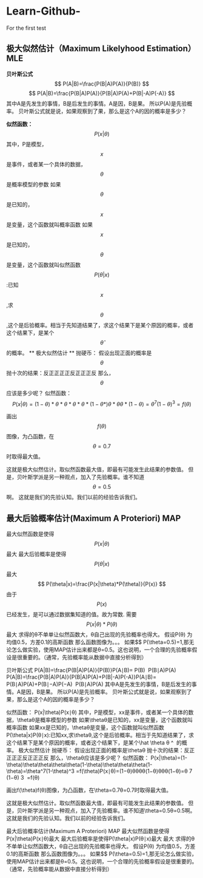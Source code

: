 # Learn-Github-
For the first test


## 极大似然估计（Maximum Likelyhood Estimation）MLE
**贝叶斯公式**
$$ P(A|B)=\frac{P(B|A)P(A)}{P(B)} $$
$$ P(A|B)=\frac{P(B|A)P(A)}{P(B|A)P(A)+P(B|-A)P(-A)} $$
其中A是先发生的事情，B是后发生的事情。A是因，B是果。
所以P(A)是先验概率。
贝叶斯公式就是说，如果观察到了果，那么是这个A的因的概率是多少？


**似然函数：**
$$ P(x|\theta) $$
其中，P是模型，$$x$$是事件，或者某一个具体的数据，$$\theta$$是概率模型的参数
如果$$\theta$$是已知的，$$x$$是变量，这个函数就叫概率函数
如果$$x$$是已知的，$$\theta$$是变量，这个函数就叫似然函数
$$P(\theta|x)$$:已知$$x$$,求$$\theta$$,这个是后验概率。相当于先知道结果了，求这个结果下是某个原因的概率，或者这个结果下，是某个$$\hat \theta $$的概率。
** 极大似然估计 **
抛硬币：
假设出现正面的概率是$$\theta$$
抛十次的结果：反正正正正反正正正反
那么，$$\theta$$应该是多少呢？
似然函数：
$$ P(x|\theta)=(1-\theta)*\theta*\theta*\theta*\theta*(1-\theta*)\theta*\theta\theta*(1-\theta)=\theta^7(1-\theta)^3 =f(\theta) $$

画出$$f(\theta)$$图像，为凸函数，在$$\theta=0.7$$时取得最大值。

这就是极大似然估计。取似然函数最大值，即最有可能发生此结果的参数值。
但是，贝叶斯学派是另一种观点，加入了先验概率。谁不知道$$\theta=0.5 $$啊。
这就是我们的先验认知。我们以前的经验告诉我们。
## 最大后验概率估计(Maximum A Proteriori) MAP

最大似然函数是使得$$ P(x|\theta)$$最大
最大后验概率是使得$$ P(\theta|x)$$最大
$$ P(\theta|x)=\frac{P(x|\theta)*P(\theta)}{P(x)} $$
由于$$P(x)$$已经发生，是可以通过数据集知道的值。故为常数.
需要$$ P(x|\theta)*P(\theta) $$最大
求得的θ不单单让似然函数大，θ自己出现的先验概率也得大。
假设P(θ) 为均值0.5，方差0.1的高斯函数
那么函数图像为。。。
如果$$ P(\theta=0.5)=1,那无论怎么做实验，使用MAP估计出来都是θ=0.5。这也说明，一个合理的先验概率假设是很重要的。（通常，先验概率能从数据中直接分析得到）

贝叶斯公式
P(A|B)=\frac{P(B|A)P(A)}{P(B)}P(A∣B)=
​P(B)
​
​P(B∣A)P(A)
​​ 
P(A|B)=\frac{P(B|A)P(A)}{P(B|A)P(A)+P(B|-A)P(-A)}P(A∣B)=
​P(B∣A)P(A)+P(B∣−A)P(−A)
​
​P(B∣A)P(A)
​​ 
其中A是先发生的事情，B是后发生的事情。A是因，B是果。
所以P(A)是先验概率。
贝叶斯公式就是说，如果观察到了果，那么是这个A的因的概率是多少？

似然函数：
P(x|\theta)P(x∣θ)
其中，P是模型，xx是事件，或者某一个具体的数据，\thetaθ是概率模型的参数
如果\thetaθ是已知的，xx是变量，这个函数就叫概率函数
如果xx是已知的，\thetaθ是变量，这个函数就叫似然函数
P(\theta|x)P(θ∣x):已知xx,求\thetaθ,这个是后验概率。相当于先知道结果了，求这个结果下是某个原因的概率，或者这个结果下，是某个\hat \theta
​θ
​^
​​ 的概率。
极大似然估计
抛硬币：
假设出现正面的概率是\thetaθ
抛十次的结果：反正正正正反正正正反
那么，\thetaθ应该是多少呢？
似然函数：
P(x|\theta)=(1-\theta)\theta\theta\theta\theta(1-\theta)\theta\theta\theta(1-\theta)=\theta^7(1-\theta)^3 =f(\theta)P(x∣θ)=(1−θ)θθθθ(1−θ)θθθ(1−θ)=θ
​7
​​ (1−θ)
​3
​​ =f(θ)

画出f(\theta)f(θ)图像，为凸函数，在\theta=0.7θ=0.7时取得最大值。

这就是极大似然估计。取似然函数最大值，即最有可能发生此结果的参数值。
但是，贝叶斯学派是另一种观点，加入了先验概率。谁不知道\theta=0.5θ=0.5啊。
这就是我们的先验认知。我们以前的经验告诉我们。

最大后验概率估计(Maximum A Proteriori) MAP
最大似然函数是使得P(x|\theta)P(x∣θ)最大
最大后验概率是使得P(\theta|x)P(θ∣x)最大
最大
求得的θ不单单让似然函数大，θ自己出现的先验概率也得大。
假设P(θ) 为均值0.5，方差0.1的高斯函数
那么函数图像为。。。
如果$$ P(\theta=0.5)=1,那无论怎么做实验，使用MAP估计出来都是θ=0.5。这也说明，一个合理的先验概率假设是很重要的。（通常，先验概率能从数据中直接分析得到）
